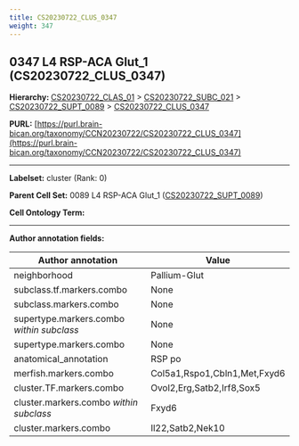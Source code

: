 ```yaml
---
title: CS20230722_CLUS_0347
weight: 347
---
```

## 0347 L4 RSP-ACA Glut_1 (CS20230722_CLUS_0347)
<b>Hierarchy: </b>
[CS20230722_CLAS_01](../CS20230722_CLAS_01) >
[CS20230722_SUBC_021](../CS20230722_SUBC_021) >
[CS20230722_SUPT_0089](../CS20230722_SUPT_0089) >
[CS20230722_CLUS_0347](../CS20230722_CLUS_0347)

**PURL:** [https://purl.brain-bican.org/taxonomy/CCN20230722/CS20230722_CLUS_0347](https://purl.brain-bican.org/taxonomy/CCN20230722/CS20230722_CLUS_0347)

---


**Labelset:** cluster (Rank: 0)

**Parent Cell Set:** 0089 L4 RSP-ACA Glut_1 ([CS20230722_SUPT_0089](../CS20230722_SUPT_0089))



**Cell Ontology Term:** 

[MARKER GENES.]: #


---

[TRANSFERRED ANNOTATIONS.]: #


[AUTHOR ANNOTATION FIELDS.]: #


**Author annotation fields:**

| Author annotation | Value |
|-------------------|-------|
|neighborhood|Pallium-Glut|
|subclass.tf.markers.combo|None|
|subclass.markers.combo|None|
|supertype.markers.combo _within subclass_|None|
|supertype.markers.combo|None|
|anatomical_annotation|RSP po|
|merfish.markers.combo|Col5a1,Rspo1,Cbln1,Met,Fxyd6|
|cluster.TF.markers.combo|Ovol2,Erg,Satb2,Irf8,Sox5|
|cluster.markers.combo _within subclass_|Fxyd6|
|cluster.markers.combo|Il22,Satb2,Nek10|
